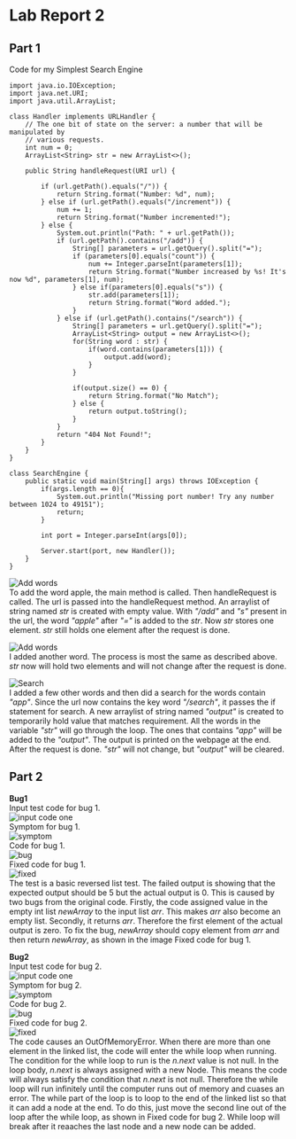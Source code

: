 # Lab Report 2
## Part 1
Code for my Simplest Search Engine
```
import java.io.IOException;
import java.net.URI;
import java.util.ArrayList;

class Handler implements URLHandler {
    // The one bit of state on the server: a number that will be manipulated by
    // various requests.
    int num = 0;
    ArrayList<String> str = new ArrayList<>();

    public String handleRequest(URI url) {

        if (url.getPath().equals("/")) {
            return String.format("Number: %d", num);
        } else if (url.getPath().equals("/increment")) {
            num += 1;
            return String.format("Number incremented!");
        } else {
            System.out.println("Path: " + url.getPath());
            if (url.getPath().contains("/add")) {
                String[] parameters = url.getQuery().split("=");
                if (parameters[0].equals("count")) {
                    num += Integer.parseInt(parameters[1]);
                    return String.format("Number increased by %s! It's now %d", parameters[1], num);
                } else if(parameters[0].equals("s")) {
                    str.add(parameters[1]);
                    return String.format("Word added.");
                }
            } else if (url.getPath().contains("/search")) {
                String[] parameters = url.getQuery().split("=");
                ArrayList<String> output = new ArrayList<>();
                for(String word : str) {
                    if(word.contains(parameters[1])) {
                        output.add(word);
                    }
                }
                
                if(output.size() == 0) {
                    return String.format("No Match");
                } else {
                    return output.toString();
                }
            }
            return "404 Not Found!";
        }
    }
}

class SearchEngine {
    public static void main(String[] args) throws IOException {
        if(args.length == 0){
            System.out.println("Missing port number! Try any number between 1024 to 49151");
            return;
        }

        int port = Integer.parseInt(args[0]);

        Server.start(port, new Handler());
    }
}
```

![Add words](./searchEngine1.png)<br />
To add the word apple, the main method is called. Then handleRequest is called. The url is passed into the handleRequest method. An arraylist of string named *str* is created with empty value. With *"/add"* and *"s"* present in the url, the word *"apple"* after *"="* is added to the *str*. Now *str* stores one element. *str* still holds one element after the request is done. 

![Add words](./searchEngine2.png)<br />
I added another word. The process is most the same as described above. *str* now will hold two elements and will not change after the request is done.

![Search](./searchEngine3.png)<br />
I added a few other words and then did a search for the words contain *"app"*. Since the url now contains the key word *"/search"*, it passes the if statement for search. A new arraylist of string named *"output"* is created to temporarily hold value that matches requirement. All the words in the variable *"str"* will go through the loop. The ones that contains *"app"* will be added to the *"output"*. The output is printed on the webpage at the end. After the request is done. *"str"* will not change, but *"output"* will be cleared. 


## Part 2
**Bug1**<br>
Input test code for bug 1.<br>
![input code one](./testcode1.png)<br>
Symptom for bug 1.<br>
![symptom](./output1.jpg)<br>
Code for bug 1.<br>
![bug](./bug1_code.jpg)<br>
Fixed code for bug 1.<br>
![fixed](./fixedcode1.png)<br>
The test is a basic reversed list test. The failed output is showing that the expected output should be 5 but the actual output is 0. This is caused by two bugs from the original code. Firstly, the code assigned value in the empty int list *newArray* to the input list *arr*. This makes *arr* also become an empty list. Secondly, it returns *arr*. Therefore the first element of the actual output is zero. To fix the bug, *newArray* should copy element from *arr* and then return *newArray*, as shown in the image Fixed code for bug 1.

**Bug2**<br>
Input test code for bug 2.<br>
![input code one](./testcode2.png)<br>
Symptom for bug 2.<br>
![symptom](./output2.png)<br>
Code for bug 2.<br>
![bug](./bug2_code.png)<br>
Fixed code for bug 2.<br>
![fixed](./fixedcode2.png)<br>
The code causes an OutOfMemoryError. When there are more than one element in the linked list, the code will enter the while loop when running. The condition for the while loop to run is the *n.next* value is not null. In the loop body, *n.next* is always assigned with a new Node. This means the code will always satisfy the condition that *n.next* is not null. Therefore the while loop will run infinitely until the computer runs out of memory and cuases an error. The while part of the loop is to loop to the end of the linked list so that it can add a node at the end. To do this, just move the second line out of the loop after the while loop, as shown in Fixed code for bug 2. While loop will break after it reaaches the last node and a new node can be added. 
